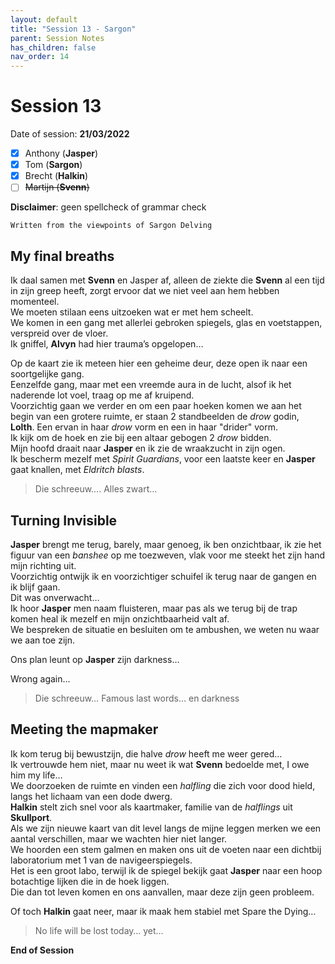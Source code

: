 ```yaml
---
layout: default
title: "Session 13 - Sargon"
parent: Session Notes
has_children: false
nav_order: 14
---
```


# Session 13

Date of session: **21/03/2022**

- [X] Anthony (**Jasper**)
- [X] Tom (**Sargon**)
- [X] Brecht (**Halkin**)
- [ ] ~~Martijn (**Svenn**)~~

**Disclaimer**: geen spellcheck of grammar check

```
Written from the viewpoints of Sargon Delving
```

## My final breaths

Ik daal samen met **Svenn** en Jasper af, alleen de ziekte die **Svenn** al een tijd in zijn greep heeft, zorgt ervoor dat we niet veel aan hem hebben momenteel.  
We moeten stilaan eens uitzoeken wat er met hem scheelt.  
We komen in een gang met allerlei gebroken spiegels, glas en voetstappen, verspreid over de vloer.  
Ik gniffel, **Alvyn** had hier trauma’s opgelopen…  

Op de kaart zie ik meteen hier een geheime deur, deze open ik naar een soortgelijke gang.  
Eenzelfde gang, maar met een vreemde aura in de lucht, alsof ik het naderende lot voel, traag op me af kruipend.  
Voorzichtig gaan we verder en om een paar hoeken komen we aan het begin van een grotere ruimte, er staan 2 standbeelden de *drow* godin, **Lolth**. Een ervan in haar *drow* vorm en een in haar "drider" vorm.  
Ik kijk om de hoek en zie bij een altaar gebogen 2 *drow* bidden.  
Mijn hoofd draait naar **Jasper** en ik zie de wraakzucht in zijn ogen.  
Ik bescherm mezelf met *Spirit Guardians*, voor een laatste keer en **Jasper** gaat knallen, met *Eldritch blasts*.  

> Die schreeuw…. Alles zwart…

## Turning Invisible

**Jasper** brengt me terug, barely, maar genoeg, ik ben onzichtbaar, ik zie het figuur van een *banshee* op me toezweven, vlak voor me steekt het zijn hand mijn richting uit.  
Voorzichtig ontwijk ik en voorzichtiger schuifel ik terug naar de gangen en ik blijf gaan.  
Dit was onverwacht…  
Ik hoor **Jasper** men naam fluisteren, maar pas als we terug bij de trap komen heal ik mezelf en mijn onzichtbaarheid valt af.  
We bespreken de situatie en besluiten om te ambushen, we weten nu waar we aan toe zijn.  

Ons plan leunt op **Jasper** zijn darkness…  

Wrong again…  

> Die schreeuw… Famous last words… en darkness  

## Meeting the mapmaker

Ik kom terug bij bewustzijn, die halve *drow* heeft me weer gered…  
Ik vertrouwde hem niet, maar nu weet ik wat **Svenn** bedoelde met, I owe him my life…  
We doorzoeken de ruimte en vinden een *halfling* die zich voor dood hield, langs het lichaam van een dode dwerg.  
**Halkin** stelt zich snel voor als kaartmaker, familie van de *halflings* uit **Skullport**.  
Als we zijn nieuwe kaart van dit level langs de mijne leggen merken we een aantal verschillen, maar we wachten hier niet langer.  
We hoorden een stem galmen en maken ons uit de voeten naar een dichtbij laboratorium met 1 van de navigeerspiegels.  
Het is een groot labo, terwijl ik de spiegel bekijk gaat **Jasper** naar een hoop botachtige lijken die in de hoek liggen.  
Die dan tot leven komen en ons aanvallen, maar deze zijn geen probleem.  

Of toch **Halkin** gaat neer, maar ik maak hem stabiel met Spare the Dying…  

> No life will be lost today… yet…  

**End of Session**
